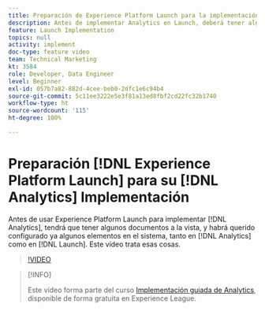 ```yaml
---
title: Preparación de Experience Platform Launch para la implementación de Analytics
description: Antes de implementar Analytics en Launch, deberá tener algunos documentos a la vista y habrá querido configurar algunos elementos en el sistema, tanto en Analytics como en Launch. Este vídeo trata esas cosas.
feature: Launch Implementation
topics: null
activity: implement
doc-type: feature video
team: Technical Marketing
kt: 3584
role: Developer, Data Engineer
level: Beginner
exl-id: 057b7a82-882d-4cee-beb0-2dfc1e6c94b4
source-git-commit: 5c11ee3222e5e3f81a13ed8fbf2cd22fc32b1740
workflow-type: ht
source-wordcount: '115'
ht-degree: 100%

---
```


# Preparación [!DNL Experience Platform Launch] para su [!DNL Analytics] Implementación

Antes de usar Experience Platform Launch para implementar [!DNL Analytics], tendrá que tener algunos documentos a la vista, y habrá querido configurado ya algunos elementos en el sistema, tanto en [!DNL Analytics] como en [!DNL Launch]. Este vídeo trata esas cosas.

>[!VIDEO](https://video.tv.adobe.com/v/28752/?quality=12)

>[!INFO]
>
> Este vídeo forma parte del curso [Implementación guiada de Analytics](https://experienceleague.adobe.com/?recommended=Analytics-D-1-2019.1), disponible de forma gratuita en Experience League.